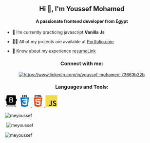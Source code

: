 <h2 align="center">Hi 👋, I'm Youssef Mohamed</h1>

<h4 align="center">A passionate frontend developer from Egypt</h3>

- 🌱 I’m currently practicing javascript **Vanilla Js**

- 👨‍💻 All of my projects are available at [Portfolio.com](Portfolio.com)

- 📄 Know about my experience [resumeLink](resumeLink)

<h3 align="center">Connect with me:</h3>
<p align="center">
<a href="https://linkedin.com/in/https://www.linkedin.com/in/youssef-mohamed-73663b22b" target="blank"><img align="center" src="https://raw.githubusercontent.com/rahuldkjain/github-profile-readme-generator/master/src/images/icons/Social/linked-in-alt.svg" alt="https://www.linkedin.com/in/youssef-mohamed-73663b22b" height="30" width="40" /></a>
</p>

<h3 align="center">Languages and Tools:</h3>
<p align="center> <a href="https://getbootstrap.com" target="_blank" rel="noreferrer"> <img src="https://raw.githubusercontent.com/devicons/devicon/master/icons/bootstrap/bootstrap-plain-wordmark.svg" alt="bootstrap" width="40" height="40"/> </a> <a href="https://www.w3schools.com/css/" target="_blank" rel="noreferrer"> <img src="https://raw.githubusercontent.com/devicons/devicon/master/icons/css3/css3-original-wordmark.svg" alt="css3" width="40" height="40"/> </a> <a href="https://www.w3.org/html/" target="_blank" rel="noreferrer"> <img src="https://raw.githubusercontent.com/devicons/devicon/master/icons/html5/html5-original-wordmark.svg" alt="html5" width="40" height="40"/> </a> <a href="https://developer.mozilla.org/en-US/docs/Web/JavaScript" target="_blank" rel="noreferrer"> <img src="https://raw.githubusercontent.com/devicons/devicon/master/icons/javascript/javascript-original.svg" alt="javascript" width="40" height="40"/> </a> </p>

<p><img align="center" src="https://github-readme-stats.vercel.app/api/top-langs?username=meyoussef&show_icons=true&locale=en&layout=compact" alt="meyoussef" /></p>

<p>&nbsp;<img align="center" src="https://github-readme-stats.vercel.app/api?username=meyoussef&show_icons=true&locale=en" alt="meyoussef" /></p>

<p><img align="center" src="https://github-readme-streak-stats.herokuapp.com/?user=meyoussef&" alt="meyoussef" /></p>
